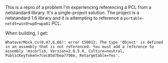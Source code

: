 This is a repro of a problem I'm experiencing referencing a PCL from a netstandard library. It's a single-project solution. The project is a netstandard 1.6 library and it is attempting to reference a `portable-net45+win8+wp8+wpa81` PCL.

When building, I get:
```
WhateverMock.cs(6,47,6,66): error CS0012: The type 'Object' is defined in an assembly that is not referenced. You must add a reference to assembly 'mscorlib, Version=2.0.5.0, Culture=neutral, PublicKeyToken=7cec85d7bea7798e, Retargetable=Yes'.
```